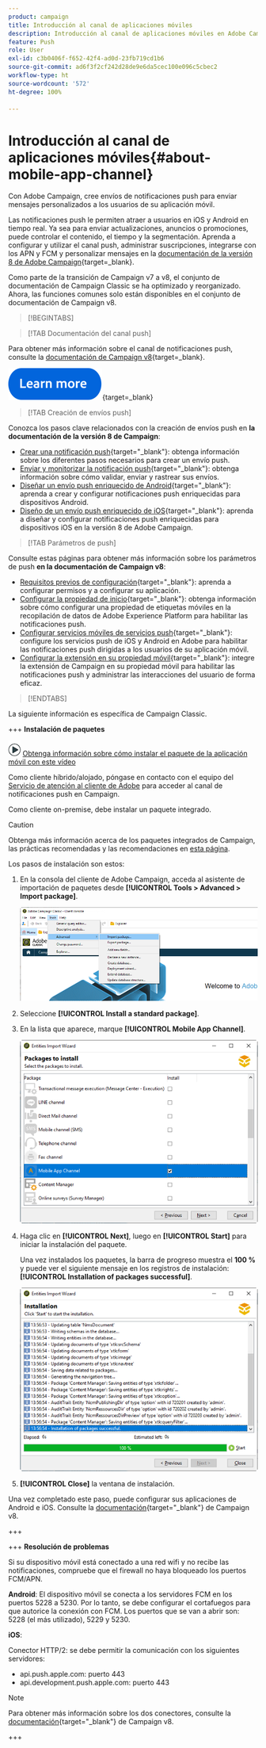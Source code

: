 ```yaml
---
product: campaign
title: Introducción al canal de aplicaciones móviles
description: Introducción al canal de aplicaciones móviles en Adobe Campaign
feature: Push
role: User
exl-id: c3b0406f-f652-42f4-ad0d-23fb719cd1b6
source-git-commit: ad6f3f2cf242d28de9e6da5cec100e096c5cbec2
workflow-type: ht
source-wordcount: '572'
ht-degree: 100%

---
```


# Introducción al canal de aplicaciones móviles{#about-mobile-app-channel}

Con Adobe Campaign, cree envíos de notificaciones push para enviar mensajes personalizados a los usuarios de su aplicación móvil.

Las notificaciones push le permiten atraer a usuarios en iOS y Android en tiempo real. Ya sea para enviar actualizaciones, anuncios o promociones, puede controlar el contenido, el tiempo y la segmentación. Aprenda a configurar y utilizar el canal push, administrar suscripciones, integrarse con los APN y FCM y personalizar mensajes en la [documentación de la versión 8 de Adobe Campaign](https://experienceleague.adobe.com/es/docs/campaign/campaign-v8/send/emails/email){target=_blank}.

Como parte de la transición de Campaign v7 a v8, el conjunto de documentación de Campaign Classic se ha optimizado y reorganizado. Ahora, las funciones comunes solo están disponibles en el conjunto de documentación de Campaign v8.

>[!BEGINTABS]

>[!TAB Documentación del canal push]

Para obtener más información sobre el canal de notificaciones push, consulte la [documentación de Campaign v8](https://experienceleague.adobe.com/docs/campaign/campaign-v8/send/push/push.html?lang=es){target=_blank}.

[![imagen](../../assets/do-not-localize/learn-more-button.svg)](https://experienceleague.adobe.com/docs/campaign/campaign-v8/send/push/push.html?lang=es){target=_blank}


>[!TAB Creación de envíos push]

Conozca los pasos clave relacionados con la creación de envíos push en **la documentación de la versión 8 de Campaign**:

* [Crear una notificación push](https://experienceleague.adobe.com/docs/campaign/campaign-v8/send/push/push.html?lang=es#push-create){target="_blank"}: obtenga información sobre los diferentes pasos necesarios para crear un envío push.
* [Enviar y monitorizar la notificación push](https://experienceleague.adobe.com/docs/campaign/campaign-v8/send/push/push.html?lang=es#push-test){target="_blank"}: obtenga información sobre cómo validar, enviar y rastrear sus envíos.
* [Diseñar un envío push enriquecido de Android](https://experienceleague.adobe.com/docs/campaign/campaign-v8/send/push/rich-push/rich-push-android.html?lang=es){target="_blank"}: aprenda a crear y configurar notificaciones push enriquecidas para dispositivos Android.
* [Diseño de un envío push enriquecido de iOS](https://experienceleague.adobe.com/docs/campaign/campaign-v8/send/push/rich-push/rich-push-ios.html?lang=es){target="_blank"}: aprenda a diseñar y configurar notificaciones push enriquecidas para dispositivos iOS en la versión 8 de Adobe Campaign.


>[!TAB Parámetros de push]

Consulte estas páginas para obtener más información sobre los parámetros de push **en la documentación de Campaign v8**:

* [Requisitos previos de configuración](https://experienceleague.adobe.com/docs/campaign/campaign-v8/send/push/push-settings.html?lang=es#before-starting){target="_blank"}: aprenda a configurar permisos y a configurar su aplicación.
* [Configurar la propiedad de inicio](https://experienceleague.adobe.com/docs/campaign/campaign-v8/send/push/push-settings.html?lang=es#launch-property){target="_blank"}: obtenga información sobre cómo configurar una propiedad de etiquetas móviles en la recopilación de datos de Adobe Experience Platform para habilitar las notificaciones push.
* [Configurar servicios móviles de servicios push](https://experienceleague.adobe.com/docs/campaign/campaign-v8/send/push/push-settings.html?lang=es#push-service){target="_blank"}: configure los servicios push de iOS y Android en Adobe para habilitar las notificaciones push dirigidas a los usuarios de su aplicación móvil.
* [Configurar la extensión en su propiedad móvil](https://experienceleague.adobe.com/docs/campaign/campaign-v8/send/push/push-settings.html?lang=es#configure-extension){target="_blank"}: integre la extensión de Campaign en su propiedad móvil para habilitar las notificaciones push y administrar las interacciones del usuario de forma eficaz.

>[!ENDTABS]


La siguiente información es específica de Campaign Classic.

+++ **Instalación de paquetes**

![](assets/do-not-localize/how-to-video.png) [Obtenga información sobre cómo instalar el paquete de la aplicación móvil con este vídeo](https://experienceleague.adobe.com/docs/campaign-classic-learn/tutorials/sending-messages/push-channel/installing-the-mobile-app-channel.html?lang=es#sending-messages)

Como cliente híbrido/alojado, póngase en contacto con el equipo del [Servicio de atención al cliente de Adobe](https://helpx.adobe.com/es/enterprise/admin-guide.html/enterprise/using/support-for-experience-cloud.ug.html) para acceder al canal de notificaciones push en Campaign.

Como cliente on-premise, debe instalar un paquete integrado.

>[!CAUTION]
>
>Obtenga más información acerca de los paquetes integrados de Campaign, las prácticas recomendadas y las recomendaciones en [esta página](../../installation/using/installing-campaign-standard-packages.md).

Los pasos de instalación son estos:

1. En la consola del cliente de Adobe Campaign, acceda al asistente de importación de paquetes desde **[!UICONTROL Tools > Advanced > Import package]**.

   ![](assets/package_ios.png)

1. Seleccione **[!UICONTROL Install a standard package]**.

1. En la lista que aparece, marque **[!UICONTROL Mobile App Channel]**.

   ![](assets/package_ios_2.png)

1. Haga clic en **[!UICONTROL Next]**, luego en **[!UICONTROL Start]** para iniciar la instalación del paquete.

   Una vez instalados los paquetes, la barra de progreso muestra el **100 %** y puede ver el siguiente mensaje en los registros de instalación: **[!UICONTROL Installation of packages successful]**.

   ![](assets/package_ios_3.png)

1. **[!UICONTROL Close]** la ventana de instalación.

Una vez completado este paso, puede configurar sus aplicaciones de Android e iOS. Consulte la [documentación](https://experienceleague.adobe.com/docs/campaign/campaign-v8/send/push/push.html?lang=es){target="_blank"} de Campaign v8.

+++

+++ **Resolución de problemas**

Si su dispositivo móvil está conectado a una red wifi y no recibe las notificaciones, compruebe que el firewall no haya bloqueado los puertos FCM/APN.

**Android**: El dispositivo móvil se conecta a los servidores FCM en los puertos 5228 a 5230. Por lo tanto, se debe configurar el cortafuegos para que autorice la conexión con FCM. Los puertos que se van a abrir son: 5228 (el más utilizado), 5229 y 5230.

**iOS**:

Conector HTTP/2: se debe permitir la comunicación con los siguientes servidores:

* api.push.apple.com: puerto 443
* api.development.push.apple.com: puerto 443

>[!NOTE]
>
>Para obtener más información sobre los dos conectores, consulte la [documentación](https://experienceleague.adobe.com/docs/campaign/campaign-v8/send/push/push-settings.html?lang=es){target="_blank"} de Campaign v8.

+++

